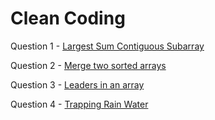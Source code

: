 # Clean Coding

Question 1 - [Largest Sum Contiguous Subarray]()

Question 2 - [Merge two sorted arrays]()

Question 3 - [Leaders in an array]()

Question 4 - [Trapping Rain Water]()